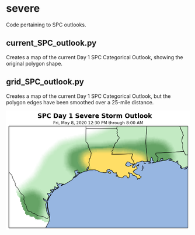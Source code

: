 # severe
Code pertaining to SPC outlooks.

## current_SPC_outlook.py
Creates a map of the current Day 1 SPC Categorical Outlook, showing the original polygon shape.

## grid_SPC_outlook.py
Creates a map of the current Day 1 SPC Categorical Outlook, but the polygon edges have been smoothed over a 25-mile distance.

![SPC Outlook on 8 May 2020](day1_categorical.png)
